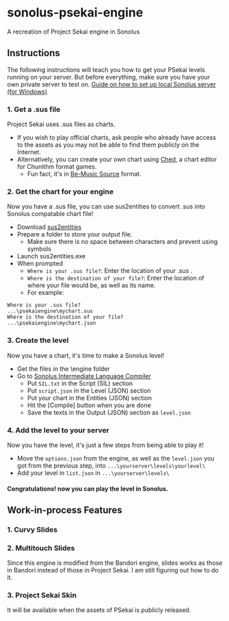 # sonolus-psekai-engine
A recreation of Project Sekai engine in Sonolus

## Instructions
The following instructions will teach you how to get your PSekai levels running on your server. But before everything, make sure you have your own private server to test on. [Guide on how to set up local Sonolus server (for Windows)](https://docs.google.com/document/d/11rMD_wd-oXA6Qtvpk3gn_StZMO-XTMBWA_EVI-ksfXs/edit?usp=sharing)

### 1. Get a .sus file
Project Sekai uses .sus files as charts.
* If you wish to play official charts, ask people who already have access to the assets as you may not be able to find them publicly on the Internet.
* Alternatively, you can create your own chart using [Ched](https://github.com/paralleltree/Ched/releases/tag/v2.6.3.0), a chart editor for Chunithm format games.
  * Fun fact, it's in [Be-Music Source](https://en.wikipedia.org/wiki/Be-Music_Source) format.

### 2. Get the chart for your engine
Now you have a .sus file, you can use sus2entities to convert .sus into Sonolus compatable chart file!
* Download [sus2entities](https://github.com/LeptailurusServal/sus2entities)
* Prepare a folder to store your output file. 
  * Make sure there is no space between characters and prevent using symbols
* Launch sus2entities.exe
* When prompted
  * `Where is your .sus file?`: Enter the location of your .sus .
  * `Where is the destination of your file?`: Enter the location of where your file would be, as well as its name.
  * For example:
```
Where is your .sus file?
...\psekaiengine\mychart.sus
Where is the destination of your file?
...\psekaiengine\mychart.json
```

### 3. Create the level
Now you have a chart, it's time to make a Sonolus level!
* Get the files in the \engine folder
* Go to [Sonolus Intermediate Language Compiler](https://sonolus.com/developer/compiler/)
  * Put `SIL.txt` in the Script (SIL) section
  * Put `script.json` in the Level (JSON) section
  * Put your chart in the Entities (JSON) section
  * Hit the [Compile] button when you are done
  * Save the texts in the Output (JSON) section as `level.json`
  
### 4. Add the level to your server
Now you have the level, it's just a few steps from being able to play it!
* Move the `options.json` from the engine, as well as the `level.json` you got from the previous step, into `...\yourserver\levels\yourlevel\`
* Add your level in `list.json` in `...\yourserver\levels\`

#### Congratulations! now you can play the level in Sonolus.

## Work-in-process Features
### 1. Curvy Slides
### 2. Multitouch Slides
Since this engine is modified from the Bandori engine, slides works as those in Bandori instead of those in Project Sekai. I am still figuring out how to do it.
### 3. Project Sekai Skin
It will be available when the assets of PSekai is publicly released.
